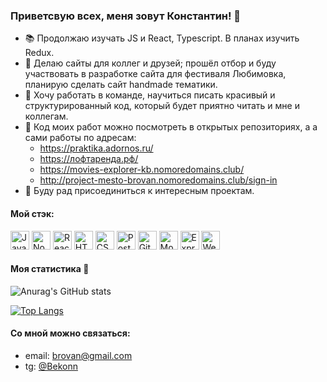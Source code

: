 ### Приветсвую всех, меня зовут Константин! 👋

- :books: Продолжаю изучать JS и React, Typescript. В планах изучить Redux.
- :file_folder: Делаю сайты для коллег и друзей; прошёл отбор и буду участвовать в разработке сайта для фестиваля Любимовка, планирую сделать сайт handmade тематики.
- :pencil: Хочу работать в команде, научиться писать красивый и структурированный код, который будет приятно читать и мне и коллегам.
- :eyes: Код моих работ можно посмотреть в открытых репозиториях, а а сами работы по адресам:
  - https://praktika.adornos.ru/
  - https://лофтаренда.рф/
  - https://movies-explorer-kb.nomoredomains.club/
  - http://project-mesto-brovan.nomoredomains.club/sign-in
- :art: Буду рад присоединиться к интересным проектам.

#### Мой стэк:
<img src="https://upload.wikimedia.org/wikipedia/commons/9/99/Unofficial_JavaScript_logo_2.svg" width=30 height=30 alt="Java Script"/> <img src="https://upload.wikimedia.org/wikipedia/commons/d/d9/Node.js_logo.svg" width=30 height=30 alt="Node.js"/> <img src="https://upload.wikimedia.org/wikipedia/commons/a/a7/React-icon.svg" width=30 height=30 alt="React.js"/> <img src="https://upload.wikimedia.org/wikipedia/commons/6/61/HTML5_logo_and_wordmark.svg" width=30 height=30 alt="HTML 5"/> <img src="https://upload.wikimedia.org/wikipedia/commons/3/3d/CSS.3.svg" width=30 height=30 alt="CSS"/> <img src="https://upload.wikimedia.org/wikipedia/commons/thumb/b/bc/PostCSS_Logo.svg/512px-PostCSS_Logo.svg.png" width=30 height=30 alt="PostCss"/> <img src="https://upload.wikimedia.org/wikipedia/commons/4/4a/GitHub_Mark.png" width=30 height=30 alt="Git"/> <img src="https://pbs.twimg.com/media/D-bn96TVAAApK8l.jpg" width=30 height=30 alt="MongoDB"/> <img src="https://wsofter.ru/wp-content/uploads/2017/12/node-express.png" width=30 height=30 alt="Express.js"/> <img src="https://upload.wikimedia.org/wikipedia/commons/c/c0/WebStorm_Icon.svg" width=30 height=30 alt="Web Storm"/>

#### Моя статистика :steam_locomotive:
![Anurag's GitHub stats](https://github-readme-stats.vercel.app/api?username=brovan-rus&count_private=true)

[![Top Langs](https://github-readme-stats.vercel.app/api/top-langs/?username=brovan-rus&layout=compact)](https://github.com/anuraghazra/github-readme-stats)

#### Со мной можно связаться:
- email: brovan@gmail.com
- tg: <a href="https://t.me/Bekonn">@Bekonn</a>
